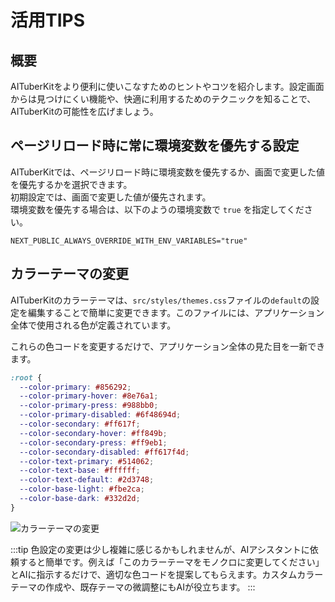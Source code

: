 # 活用TIPS

## 概要

AITuberKitをより便利に使いこなすためのヒントやコツを紹介します。設定画面からは見つけにくい機能や、快適に利用するためのテクニックを知ることで、AITuberKitの可能性を広げましょう。

## ページリロード時に常に環境変数を優先する設定

AITuberKitでは、ページリロード時に環境変数を優先するか、画面で変更した値を優先するかを選択できます。<br>
初期設定では、画面で変更した値が優先されます。<br>
環境変数を優先する場合は、以下のようの環境変数で `true` を指定してください。

```
NEXT_PUBLIC_ALWAYS_OVERRIDE_WITH_ENV_VARIABLES="true"
```

## カラーテーマの変更

AITuberKitのカラーテーマは、`src/styles/themes.css`ファイルの`default`の設定を編集することで簡単に変更できます。このファイルには、アプリケーション全体で使用される色が定義されています。

これらの色コードを変更するだけで、アプリケーション全体の見た目を一新できます。

```css
:root {
  --color-primary: #856292;
  --color-primary-hover: #8e76a1;
  --color-primary-press: #988bb0;
  --color-primary-disabled: #6f48694d;
  --color-secondary: #ff617f;
  --color-secondary-hover: #ff849b;
  --color-secondary-press: #ff9eb1;
  --color-secondary-disabled: #ff617f4d;
  --color-text-primary: #514062;
  --color-text-base: #ffffff;
  --color-text-default: #2d3748;
  --color-base-light: #fbe2ca;
  --color-base-dark: #332d2d;
}
```

![カラーテーマの変更](/images/usage-tips_lfsd4.png)

:::tip
色設定の変更は少し複雑に感じるかもしれませんが、AIアシスタントに依頼すると簡単です。例えば「このカラーテーマをモノクロに変更してください」とAIに指示するだけで、適切な色コードを提案してもらえます。カスタムカラーテーマの作成や、既存テーマの微調整にもAIが役立ちます。
:::
